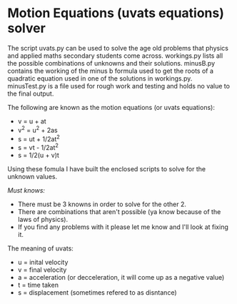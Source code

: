 # Motion Equations (uvats equations) solver

The script uvats.py can be used to solve the age old problems that physics and applied maths secondary students come across. workings.py lists all the possible combinations of unknowns and their solutions. minusB.py contains the working of the minus b formula used to get the roots of a quadratic equation used in one of the solutions in workings.py. minusTest.py is a file used for rough work and testing and holds no value to the final output.

The following are known as the motion equations (or uvats equations):

- v = u + at
- v<sup>2</sup> = u<sup>2</sup> + 2as
- s = ut + 1/2at<sup>2</sup>
- s = vt - 1/2at<sup>2</sup>
- s = 1/2(u + v)t

Using these fomula I have built the enclosed scripts to solve for the unknown values.

*Must knows:*
- There must be 3 knowns in order to solve for the other 2.
- There are combinations that aren't possible (ya know because of the laws of physics).
- If you find any problems with it please let me know and I'll look at fixing it.

The meaning of uvats:
- u = inital velocity
- v = final velocity
- a = acceleration (or decceleration, it will come up as a negative value)
- t = time taken
- s = displacement (sometimes refered to as disntance)

